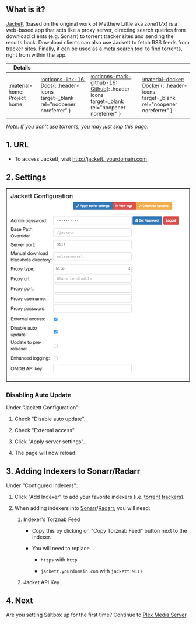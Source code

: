 ## What is it?

[Jackett](https://github.com/Jackett/Jackett) (based on the original work of Matthew Little aka _zone117x_) is a web-based app that acts like a proxy server, directing search queries from download clients (e.g. Sonarr) to torrent tracker sites and sending the results back. Download clients can also use Jackett to fetch RSS feeds from tracker sites. Finally, it can be used as a meta search tool to find torrents, right from within the app.

| Details     |             |             |             |
|-------------|-------------|-------------|-------------|
| :material-home: Project home | [:octicons-link-16: Docs](https://github.com/Jackett/Jackett/wiki){: .header-icons target=_blank rel="noopener noreferrer" } | [:octicons-mark-github-16: Github](https://github.com/Jackett/Jackett){: .header-icons target=_blank rel="noopener noreferrer" } | [:material-docker: Docker ](https://hub.docker.com/r/hotio/jackett){: .header-icons target=_blank rel="noopener noreferrer" }|


_Note: If you don't use torrents, you may just skip this page._

## 1. URL

 - To access Jackett, visit http://jackett._yourdomain.com_

## 2. Settings

   ![](../images/jackett-settings.png)


### Disabling Auto Update

Under "Jackett Configuration":

1. Check "Disable auto update".

1. Check "External access".

1. Click "Apply server settings".

1. The page will now reload.




## 3. Adding Indexers to Sonarr/Radarr

Under "Configured Indexers":

1. Click "Add Indexer" to add your favorite indexers (i.e. [torrent trackers](../reference/usenet-torrent.md)).

2. When adding indexers into [Sonarr](../apps/sonarr.md#jackett)/[Radarr](../apps/radarr.md#jackett), you will need:

    1. Indexer's Torznab Feed

         - Copy this by clicking on "Copy Torznab Feed" button next to the Indexer.

         - You will need to replace...

           - `https` with `http`

           - `jackett.yourdomain.com` with `jackett:9117`

    2. Jacket API Key

## 4. Next

Are you setting Saltbox up for the first time?  Continue to [Plex Media Server](../plex/).
